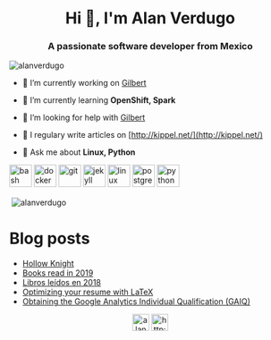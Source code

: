 <h1 align="center">Hi 👋, I'm Alan Verdugo</h1>
<h3 align="center">A passionate software developer from Mexico</h3>

<p align="left"> <img src="https://komarev.com/ghpvc/?username=alanverdugo" alt="alanverdugo" /> </p>

- 🔭 I’m currently working on [Gilbert](https://github.com/alanverdugo/gilbert)

- 🌱 I’m currently learning **OpenShift, Spark**

- 🤝 I’m looking for help with [Gilbert](https://github.com/alanverdugo/gilbert)

- 📝 I regulary write articles on [http://kippel.net/](http://kippel.net/)

- 💬 Ask me about **Linux, Python**

<p align="left"><img src="https://www.vectorlogo.zone/logos/gnu_bash/gnu_bash-icon.svg" alt="bash" width="40" height="40"/> <img src="https://devicons.github.io/devicon/devicon.git/icons/docker/docker-original-wordmark.svg" alt="docker" width="40" height="40"/> <img src="https://www.vectorlogo.zone/logos/git-scm/git-scm-icon.svg" alt="git" width="40" height="40"/> <img src="https://www.vectorlogo.zone/logos/jekyllrb/jekyllrb-icon.svg" alt="jekyll" width="40" height="40"/> <img src="https://devicons.github.io/devicon/devicon.git/icons/linux/linux-original.svg" alt="linux" width="40" height="40"/> <img src="https://devicons.github.io/devicon/devicon.git/icons/postgresql/postgresql-original-wordmark.svg" alt="postgresql" width="40" height="40"/> <img src="https://devicons.github.io/devicon/devicon.git/icons/python/python-original.svg" alt="python" width="40" height="40"/></p>

<p>&nbsp;<img align="center" src="https://github-readme-stats.vercel.app/api?username=alanverdugo&show_icons=true" alt="alanverdugo" /></p>

# Blog posts

<!-- BLOG-POST-LIST:START -->
- [Hollow Knight](/blog/hollow-knight)
- [Books read in 2019](/blog/books-2019)
- [Libros leídos en 2018](/blog/libros-2018)
- [Optimizing your resume with LaTeX](/blog/resume-latex)
- [Obtaining the Google Analytics Individual Qualification (GAIQ)](/blog/gaiq)
<!-- BLOG-POST-LIST:END -->

<p align="center">
<a href="https://linkedin.com/in/alanverdugo" target="blank"><img align="center" src="https://cdn.jsdelivr.net/npm/simple-icons@3.0.1/icons/linkedin.svg" alt="alanverdugo" height="30" width="30" /></a>
<a href="http://kippel.net/" target="blank"><img align="center" src="https://cdn.jsdelivr.net/npm/simple-icons@3.0.1/icons/rss.svg" alt="http://kippel.net/" height="30" width="30" /></a>
</p>
